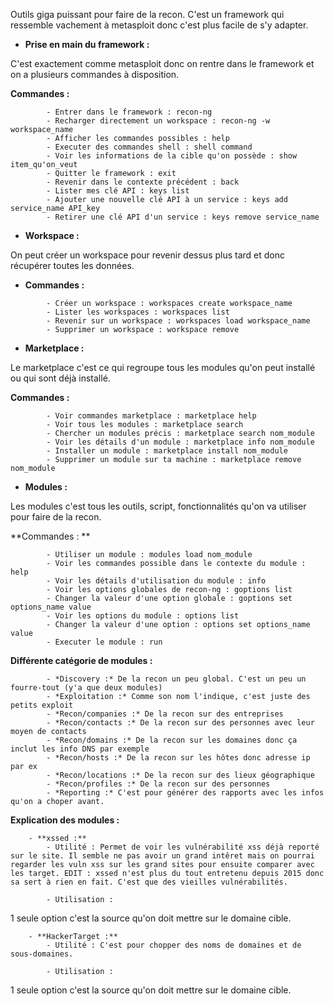 Outils giga puissant pour faire de la recon. C'est un framework qui ressemble vachement à metasploit donc c'est plus facile de s'y adapter.


- **Prise en main du framework :**

C'est exactement comme metasploit donc on rentre dans le framework et on a plusieurs commandes à disposition.

**Commandes :**

```
        - Entrer dans le framework : recon-ng
        - Recharger directement un workspace : recon-ng -w workspace_name
        - Afficher les commandes possibles : help
        - Executer des commandes shell : shell command
        - Voir les informations de la cible qu'on possède : show item_qu'on_veut
        - Quitter le framework : exit
        - Revenir dans le contexte précédent : back
        - Lister mes clé API : keys list
        - Ajouter une nouvelle clé API à un service : keys add service_name API_key
        - Retirer une clé API d'un service : keys remove service_name
```

- **Workspace :**

On peut créer un workspace pour revenir dessus plus tard et donc récupérer toutes les données.

- **Commandes :**

```
        - Créer un workspace : workspaces create workspace_name
        - Lister les workspaces : workspaces list
        - Revenir sur un workspace : workspaces load workspace_name
        - Supprimer un workspace : workspace remove
```

- **Marketplace :**

Le marketplace c'est ce qui regroupe tous les modules qu'on peut installé ou qui sont déjà installé.

**Commandes :**

```
        - Voir commandes marketplace : marketplace help
        - Voir tous les modules : marketplace search
        - Chercher un modules précis : marketplace search nom_module
        - Voir les détails d'un module : marketplace info nom_module
        - Installer un module : marketplace install nom_module
        - Supprimer un module sur ta machine : marketplace remove nom_module
```

- **Modules :**

Les modules c'est tous les outils, script, fonctionnalités qu'on va utiliser pour faire de la recon.

**Commandes : **

```
        - Utiliser un module : modules load nom_module
        - Voir les commandes possible dans le contexte du module : help
        - Voir les détails d'utilisation du module : info
        - Voir les options globales de recon-ng : goptions list
        - Changer la valeur d'une option globale : goptions set options_name value
        - Voir les options du module : options list
        - Changer la valeur d'une option : options set options_name value
        - Executer le module : run
```

**Différente catégorie de modules :**

```
        - *Discovery :* De la recon un peu global. C'est un peu un fourre-tout (y'a que deux modules)
        - *Exploitation :* Comme son nom l'indique, c'est juste des petits exploit
        - *Recon/companies :* De la recon sur des entreprises
        - *Recon/contacts :* De la recon sur des personnes avec leur moyen de contacts
        - *Recon/domains :* De la recon sur les domaines donc ça inclut les info DNS par exemple
        - *Recon/hosts :* De la recon sur les hôtes donc adresse ip par ex
        - *Recon/locations :* De la recon sur des lieux géographique
        - *Recon/profiles :* De la recon sur des personnes
        - *Reporting :* C'est pour générer des rapports avec les infos qu'on a choper avant.
```

**Explication des modules :**

```
    - **xssed :**
        - Utilité : Permet de voir les vulnérabilité xss déjà reporté sur le site. Il semble ne pas avoir un grand intêret mais on pourrai regarder les vuln xss sur les grand sites pour ensuite comparer avec les target. EDIT : xssed n'est plus du tout entretenu depuis 2015 donc sa sert à rien en fait. C'est que des vieilles vulnérabilités.

        - Utilisation :
```

1 seule option c'est la source qu'on doit mettre sur le domaine cible.

```
    - **HackerTarget :**
        - Utilité : C'est pour chopper des noms de domaines et de sous-domaines.

        - Utilisation :
```

1 seule option c'est la source qu'on doit mettre sur le domaine cible.
